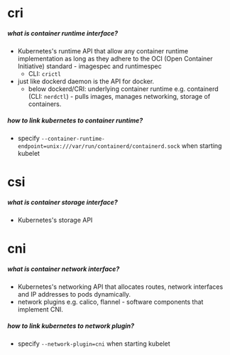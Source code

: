 # cri
##### what is container runtime interface?
- Kubernetes's runtime API that allow any container runtime implementation as long as they adhere to the OCI (Open Container Initiative) standard - imagespec and runtimespec
	- CLI: `crictl`
- just like dockerd daemon is the API for docker.
	- below dockerd/CRI: underlying container runtime e.g. containerd (CLI: `nerdctl`) - pulls images, manages networking, storage of containers.

##### how to link kubernetes to container runtime?
- specify `--container-runtime-endpoint=unix:///var/run/containerd/containerd.sock` when starting kubelet


# csi
##### what is container storage interface?
- Kubernetes's storage API

# cni
##### what is container network interface?
- Kubernetes's networking API that allocates routes, network interfaces and IP addresses to pods dynamically. 
- network plugins e.g. calico, flannel - software components that implement CNI.

##### how to link kubernetes to network plugin?
- specify `--network-plugin=cni` when starting kubelet
